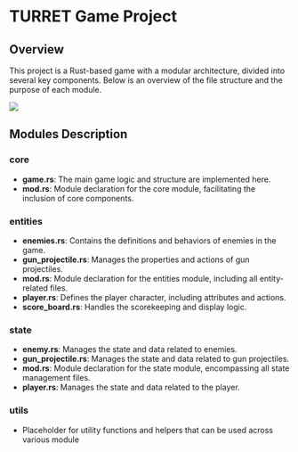 # TURRET Game Project

## Overview

This project is a Rust-based game with a modular architecture, divided into several key components. Below is an overview of the file structure and the purpose of each module.


<img src="https://github.com/MUKUL47/Turret_Guardian_Rust-/blob/main/turret-demo.gif" />

## Modules Description

### core

- **game.rs**: The main game logic and structure are implemented here.
- **mod.rs**: Module declaration for the core module, facilitating the inclusion of core components.

### entities

- **enemies.rs**: Contains the definitions and behaviors of enemies in the game.
- **gun_projectile.rs**: Manages the properties and actions of gun projectiles.
- **mod.rs**: Module declaration for the entities module, including all entity-related files.
- **player.rs**: Defines the player character, including attributes and actions.
- **score_board.rs**: Handles the scorekeeping and display logic.

### state

- **enemy.rs**: Manages the state and data related to enemies.
- **gun_projectile.rs**: Manages the state and data related to gun projectiles.
- **mod.rs**: Module declaration for the state module, encompassing all state management files.
- **player.rs**: Manages the state and data related to the player.

### utils

- Placeholder for utility functions and helpers that can be used across various module

